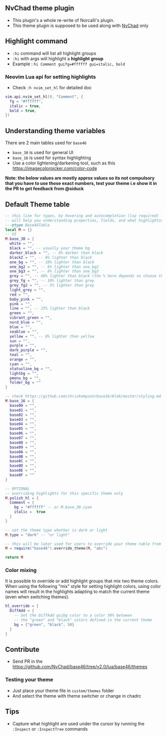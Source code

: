 ## NvChad theme plugin

- This plugin's a whole re-write of Norcalli's plugin.
- This theme plugin is supposed to be used along with [NvChad](https://github.com/NvChad/NvChad) only

## Highlight command

- `:hi` command will list all highlight groups
- `:hi` with args will highlight a **highlight group**
-  Example : `hi Comment guifg=#ffffff gui=italic, bold`

### Neovim Lua api for setting highlights

- Check `:h nvim_set_hl` for detailed doc

```lua
vim.api.nvim_set_hl(0, "Comment", {
  fg = "#ffffff",
  italic = true,
  bold = true,
})
```
## Understanding theme variables

There are 2 main tables used for `base46`

- `base_30` is used for general UI 
- `base_16` is used for syntax highlighting 
- Use a color lightening/darkening tool, such as this
  https://imagecolorpicker.com/color-code

**Note: the below values are mostly approx values so its not compulsory that you
have to use those exact numbers, test your theme i.e show it in the PR to get
feedback from @siduck**

## Default Theme table

```lua
-- this line for types, by hovering and autocompletion (lsp required)
-- will help you understanding properties, fields, and what highlightings the color used for
---@type Base46Table
local M = {}
-- UI
M.base_30 = {
  white = "",
  black = "", -- usually your theme bg
  darker_black = "", -- 6% darker than black
  black2 = "", -- 6% lighter than black
  one_bg = "", -- 10% lighter than black
  one_bg2 = "", -- 6% lighter than one_bg2
  one_bg3 = "", -- 6% lighter than one_bg3
  grey = "", -- 40% lighter than black (the % here depends so choose the perfect grey!)
  grey_fg = "", -- 10% lighter than grey
  grey_fg2 = "", -- 5% lighter than grey
  light_grey = "",
  red = "",
  baby_pink = "",
  pink = "",
  line = "", -- 15% lighter than black
  green = "",
  vibrant_green = "",
  nord_blue = "",
  blue = "",
  seablue = "",
  yellow = "", -- 8% lighter than yellow
  sun = "",
  purple = "",
  dark_purple = "",
  teal = "",
  orange = "",
  cyan = "",
  statusline_bg = "",
  lightbg = "",
  pmenu_bg = "",
  folder_bg = ""
}

-- check https://github.com/chriskempson/base16/blob/master/styling.md for more info
M.base_16 = {
  base00 = "",
  base01 = "",
  base02 = "",
  base03 = "",
  base04 = "",
  base05 = "",
  base06 = "",
  base07 = "",
  base08 = "",
  base09 = "",
  base0A = "",
  base0B = "",
  base0C = "",
  base0D = "",
  base0E = "",
  base0F = ""
}

-- OPTIONAL
-- overriding highlights for this specific theme only 
M.polish_hl = {
  Comment = {
    bg = "#ffffff" -- or M.base_30.cyan 
    italic =  true
  }
}

-- set the theme type whether is dark or light
M.type = "dark" -- "or light"

-- this will be later used for users to override your theme table from chadrc
M = require("base46").override_theme(M, "abc")

return M
```

### Color mixing

It is possible to override or add highlight groups that mix two theme colors.
When using the following "mix" style for setting highlight colors, using color
names will result in the highlights adapting to match the current theme
(even when switching themes).

```lua
hl_override = {
  DiffAdd = {
    -- Set the DiffAdd guibg color to a color 50% between
    -- the "green" and "black" colors defined in the current theme
    bg = {"green", "black", 50}
  }
}
```

## Contribute

- Send PR in the https://github.com/NvChad/base46/tree/v2.0/lua/base46/themes

### Testing your theme

- Just place your theme file in `custom/themes` folder 
- And select the theme with theme switcher or change in chadrc

## Tips

- Capture what highlight are used under the cursor by running the `:Inspect` or
  `:InspectTree` commands
